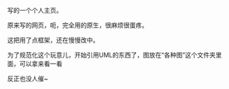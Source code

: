 ﻿写的一个个人主页。

原来写的网页，呃，完全用的原生，很麻烦很蛋疼。

这把用了点框架，还在慢慢改中。

为了规范化这个玩意儿，开始引用UML的东西了，图放在“各种图”这个文件夹里面，可以拿来看一看

反正也没人催~